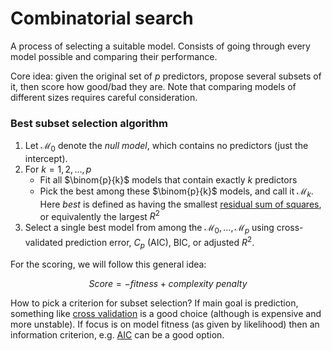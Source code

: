 # Combinatorial search

A process of selecting a suitable model. Consists of going through every model
possible and comparing their performance.

Core idea: given the original set of $p$ predictors, propose several subsets of
it, then score how good/bad they are. Note that comparing models of different
sizes requires careful consideration.

### Best subset selection algorithm

1. Let $\mathcal{M}_0$ denote the *null model*, which contains no predictors
   (just the intercept).
2. For $k = 1, 2, \ldots, p$
    * Fit all $\binom{p}{k}$ models that contain exactly $k$ predictors
    * Pick the best among these $\binom{p}{k}$ models, and call it
    $\mathcal{M}_k$. Here *best* is defined as having the smallest 
    [residual sum of squares](202210111531.md), or equivalently the largest $R^2$
3. Select a single best model from among the $\mathcal{M}_0, \ldots, \mathcal{M}_{p}$
   using cross-validated prediction error, $C_p$ (AIC), BIC, or adjusted $R^2$.

For the scoring, we will follow this general idea:

$$
Score = -fitness + complexity \text{  } penalty
$$

How to pick a criterion for subset selection? If main goal is prediction,
something like [cross validation](202210111811.md) is a good choice (although is
expensive and more unstable). If focus is on model fitness (as given by
likelihood) then an information criterion, e.g. [AIC](202211171425.md) can be a
good option.
